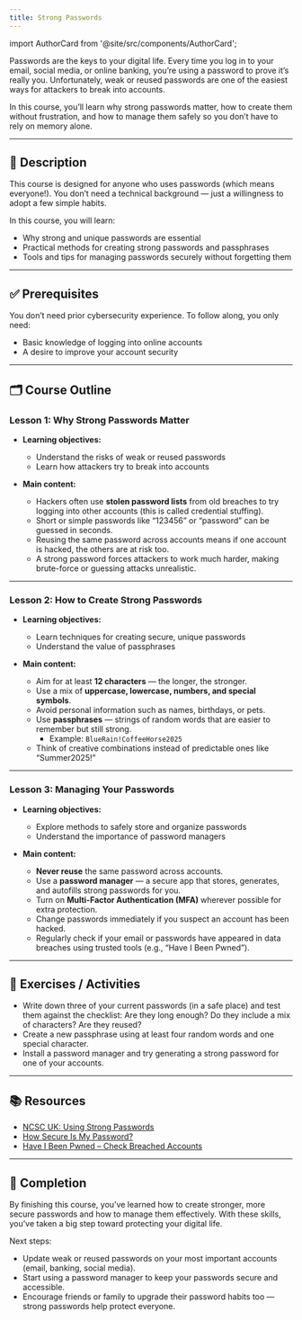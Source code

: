 ```yaml
---
title: Strong Passwords
---
```


import AuthorCard from '@site/src/components/AuthorCard';

Passwords are the keys to your digital life. Every time you log in to your email, social media, or online banking, you’re using a password to prove it’s really you. Unfortunately, weak or reused passwords are one of the easiest ways for attackers to break into accounts.

In this course, you’ll learn why strong passwords matter, how to create them without frustration, and how to manage them safely so you don’t have to rely on memory alone.

---

<AuthorCard
  name="Andrew Sinja"
  title="Instructional Designer"
  image="/img/users/designer_sinja.jpg"
  url="https://www.linkedin.com/in/sinja-andrew-06899692/"
/>

## 📘 Description

This course is designed for anyone who uses passwords (which means everyone!). You don’t need a technical background — just a willingness to adopt a few simple habits.

In this course, you will learn:

- Why strong and unique passwords are essential
- Practical methods for creating strong passwords and passphrases
- Tools and tips for managing passwords securely without forgetting them

---

## ✅ Prerequisites

You don’t need prior cybersecurity experience. To follow along, you only need:

- Basic knowledge of logging into online accounts
- A desire to improve your account security

---

## 🗂️ Course Outline

### Lesson 1: Why Strong Passwords Matter

- **Learning objectives:**

  - Understand the risks of weak or reused passwords
  - Learn how attackers try to break into accounts

- **Main content:**
  - Hackers often use **stolen password lists** from old breaches to try logging into other accounts (this is called credential stuffing).
  - Short or simple passwords like “123456” or “password” can be guessed in seconds.
  - Reusing the same password across accounts means if one account is hacked, the others are at risk too.
  - A strong password forces attackers to work much harder, making brute-force or guessing attacks unrealistic.

---

### Lesson 2: How to Create Strong Passwords

- **Learning objectives:**

  - Learn techniques for creating secure, unique passwords
  - Understand the value of passphrases

- **Main content:**
  - Aim for at least **12 characters** — the longer, the stronger.
  - Use a mix of **uppercase, lowercase, numbers, and special symbols**.
  - Avoid personal information such as names, birthdays, or pets.
  - Use **passphrases** — strings of random words that are easier to remember but still strong.
    - Example: `BlueRain!CoffeeHorse2025`
  - Think of creative combinations instead of predictable ones like “Summer2025!”

---

### Lesson 3: Managing Your Passwords

- **Learning objectives:**

  - Explore methods to safely store and organize passwords
  - Understand the importance of password managers

- **Main content:**
  - **Never reuse** the same password across accounts.
  - Use a **password manager** — a secure app that stores, generates, and autofills strong passwords for you.
  - Turn on **Multi-Factor Authentication (MFA)** wherever possible for extra protection.
  - Change passwords immediately if you suspect an account has been hacked.
  - Regularly check if your email or passwords have appeared in data breaches using trusted tools (e.g., “Have I Been Pwned”).

---

## 📝 Exercises / Activities

- Write down three of your current passwords (in a safe place) and test them against the checklist: Are they long enough? Do they include a mix of characters? Are they reused?
- Create a new passphrase using at least four random words and one special character.
- Install a password manager and try generating a strong password for one of your accounts.

---

## 📚 Resources

- [NCSC UK: Using Strong Passwords](https://www.ncsc.gov.uk/guidance/passwords-protecting-your-data)
- [How Secure Is My Password?](https://howsecureismypassword.net/)
- [Have I Been Pwned – Check Breached Accounts](https://haveibeenpwned.com/)

---

## 🎯 Completion

By finishing this course, you’ve learned how to create stronger, more secure passwords and how to manage them effectively. With these skills, you’ve taken a big step toward protecting your digital life.

Next steps:

- Update weak or reused passwords on your most important accounts (email, banking, social media).
- Start using a password manager to keep your passwords secure and accessible.
- Encourage friends or family to upgrade their password habits too — strong passwords help protect everyone.
